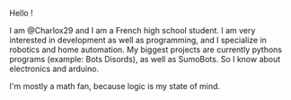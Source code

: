 Hello !

I am @Charlox29 and I am a French high school student. I am very interested in development as well as programming,
and I specialize in robotics and home automation. My biggest projects are currently pythons programs (example: Bots Disords),
as well as SumoBots. So I know about electronics and arduino.

I'm mostly a math fan, because logic is my state of mind. 
